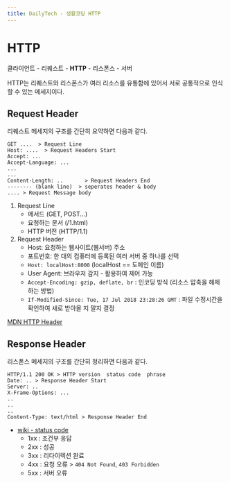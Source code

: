 ```yaml
---
title: DailyTech - 생활코딩 HTTP
---
```


# HTTP

클라이언트 - 리퀘스트 - **HTTP** - 리스폰스 - 서버

HTTP는 리퀘스트와 리스폰스가 여러 리소스를 유통함에 있어서 서로 공통적으로 인식할 수 있는 메세지이다.

## Request Header

리퀘스트 메세지의 구조를 간단히 요약하면 다음과 같다.

```text
GET ....  > Request Line
Host: ....  > Request Headers Start
Accept: ...
Accept-Language: ...
...
...
Content-Length: ..       > Request Headers End
-------- (blank line)  > seperates header & body
.... > Request Message body
```

1. Request Line
   - 메서드 (GET, POST...)
   - 요청하는 문서 (/1.html)
   - HTTP 버전 (HTTP/1.1)
2. Request Header
   - Host: 요청하는 웹사이트(웹서버) 주소
   - 포트번호: 한 대의 컴퓨터에 등록된 여러 서버 중 하나를 선택
   - `Host: localHost:8000` (localHost == 도메인 이름)
   - User Agent: 브라우저 감지 - 활용하여 제어 가능
   - `Accept-Encoding: gzip, deflate, br` : 인코딩 방식 (리소스 압축을 해제하는 방법)
   - `If-Modified-Since: Tue, 17 Jul 2018 23:28:26 GMT` : 파일 수정시간을 확인하여 새로 받아올 지 말지 결정

[MDN HTTP Header](https://developer.mozilla.org/ko/docs/Web/HTTP/Headers)

## Response Header

리스폰스 메세지의 구조를 간단히 정리하면 다음과 같다.

```text
HTTP/1.1 200 OK > HTTP version  status code  phrase
Date: .. > Response Header Start
Server: ..
X-Frame-Options: ...
..
..
..
Content-Type: text/html > Response Header End
```

- [wiki - status code](https://ko.wikipedia.org/wiki/HTTP_%EC%83%81%ED%83%9C_%EC%BD%94%EB%93%9C)
  - 1xx : 조건부 응답
  - 2xx : 성공
  - 3xx : 리다이렉션 완료
  - 4xx : 요청 오류 > `404 Not Found`, `403 Forbidden`
  - 5xx : 서버 오류
